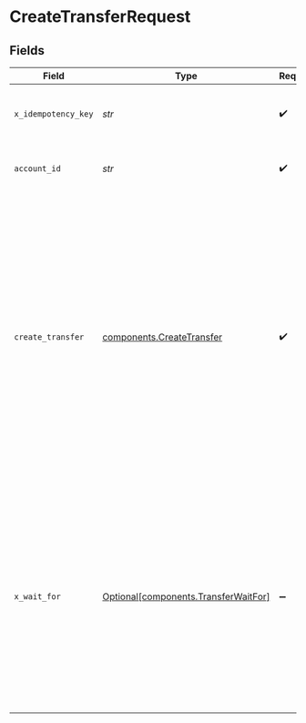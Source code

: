 # CreateTransferRequest


## Fields

| Field                                                                                                                                                                                                                                                                                             | Type                                                                                                                                                                                                                                                                                              | Required                                                                                                                                                                                                                                                                                          | Description                                                                                                                                                                                                                                                                                       | Example                                                                                                                                                                                                                                                                                           |
| ------------------------------------------------------------------------------------------------------------------------------------------------------------------------------------------------------------------------------------------------------------------------------------------------- | ------------------------------------------------------------------------------------------------------------------------------------------------------------------------------------------------------------------------------------------------------------------------------------------------- | ------------------------------------------------------------------------------------------------------------------------------------------------------------------------------------------------------------------------------------------------------------------------------------------------- | ------------------------------------------------------------------------------------------------------------------------------------------------------------------------------------------------------------------------------------------------------------------------------------------------- | ------------------------------------------------------------------------------------------------------------------------------------------------------------------------------------------------------------------------------------------------------------------------------------------------- |
| `x_idempotency_key`                                                                                                                                                                                                                                                                               | *str*                                                                                                                                                                                                                                                                                             | :heavy_check_mark:                                                                                                                                                                                                                                                                                | Prevents duplicate transfers from being created.                                                                                                                                                                                                                                                  |                                                                                                                                                                                                                                                                                                   |
| `account_id`                                                                                                                                                                                                                                                                                      | *str*                                                                                                                                                                                                                                                                                             | :heavy_check_mark:                                                                                                                                                                                                                                                                                | The merchant's Moov account ID.                                                                                                                                                                                                                                                                   |                                                                                                                                                                                                                                                                                                   |
| `create_transfer`                                                                                                                                                                                                                                                                                 | [components.CreateTransfer](../../models/components/createtransfer.md)                                                                                                                                                                                                                            | :heavy_check_mark:                                                                                                                                                                                                                                                                                | N/A                                                                                                                                                                                                                                                                                               | {<br/>"source": {<br/>"paymentMethodID": "9506dbf6-4208-44c3-ad8a-e4431660e1f2"<br/>},<br/>"destination": {<br/>"paymentMethodID": "3f9969cf-a1f3-4d83-8ddc-229a506651cf"<br/>},<br/>"amount": {<br/>"currency": "USD",<br/>"value": 32945<br/>},<br/>"description": "Transfer from card to wallet",<br/>"metadata": {<br/>"optional": "metadata"<br/>}<br/>} |
| `x_wait_for`                                                                                                                                                                                                                                                                                      | [Optional[components.TransferWaitFor]](../../models/components/transferwaitfor.md)                                                                                                                                                                                                                | :heavy_minus_sign:                                                                                                                                                                                                                                                                                | Optional header that indicates whether to return a synchronous response that includes full transfer and rail-specific details or an <br/>asynchronous response indicating the transfer was created (this is the default response if the header is omitted).                                       |                                                                                                                                                                                                                                                                                                   |